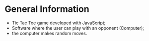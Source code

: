 # General Information

- Tic Tac Toe game developed with JavaScript;
- Software where the user can play with an opponent (Computer);
- the computer makes random moves.